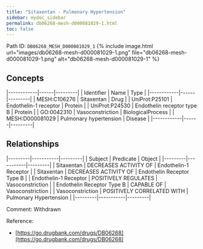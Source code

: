 ```yaml
---
title: "Sitaxentan - Pulmonary Hypertension"
sidebar: mydoc_sidebar
permalink: db06268-mesh-d000081029-1.html
toc: false 
---
```



Path ID: `DB06268_MESH_D000081029_1`
{% include image.html url="images/db06268-mesh-d000081029-1.png" file="db06268-mesh-d000081029-1.png" alt="db06268-mesh-d000081029-1" %}

## Concepts

|------------|------|---------|
| Identifier | Name | Type    |
|------------|------|---------|
| MESH:C106276 | Sitaxentan | Drug |
| UniProt:P25101 | Endothelin-1 receptor | Protein |
| UniProt:P24530 | Endothelin receptor type B | Protein |
| GO:0042310 | Vasoconstriction | BiologicalProcess |
| MESH:D000081029 | Pulmonary hypertension | Disease |
|------------|------|---------|

## Relationships

|---------|-----------|---------|
| Subject | Predicate | Object  |
|---------|-----------|---------|
| Sitaxentan | DECREASES ACTIVITY OF | Endothelin-1 Receptor |
| Sitaxentan | DECREASES ACTIVITY OF | Endothelin Receptor Type B |
| Endothelin-1 Receptor | POSITIVELY REGULATES | Vasoconstriction |
| Endothelin Receptor Type B | CAPABLE OF | Vasoconstriction |
| Vasoconstriction | POSITIVELY CORRELATED WITH | Pulmonary Hypertension |
|---------|-----------|---------|

Comment: Withdrawn

Reference: 
  - [https://go.drugbank.com/drugs/DB06268](https://go.drugbank.com/drugs/DB06268)
